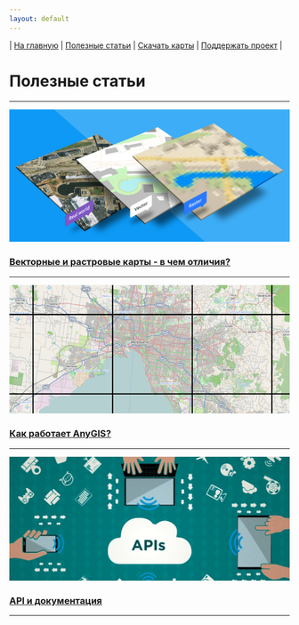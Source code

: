 ```yaml
---
layout: default
---
```


| [На главную][01] | [Полезные статьи][02] | [Скачать карты][03] | [Поддержать проект][04] |


[01]: /index
[02]: /Web/Html/Articles_ru
[03]: /Web/Html/DownloadPage_ru
[04]: https://www.donationalerts.com/r/nnngrach


# Полезные статьи

---

[![](/Web/Img/rastr_vector_img.png "Читать статью")](/Web/Html/Vektor_and_raster_ru)

### [Векторные и растровые карты - в чем отличия?](/Web/Html/Vektor_and_raster_ru)


---

[![](/Web/Img/Tiles.png "Читать статью")](/Web/Html/Description_ru)

### [Как работает AnyGIS?](/Web/Html/Description_ru)

---

[![](/Web/Img/api_preview.jpg "Читать статью")](/Web/Html/Api_ru)

### [API и документация](/Web/Html/Api_ru)

---

